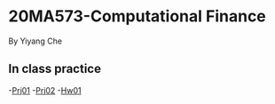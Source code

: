 # 20MA573-Computational Finance
By Yiyang Che

## In class practice
-[Prj01](src/Prj01)
-[Prj02](src/Prj02)
-[Hw01](src/hw1)
